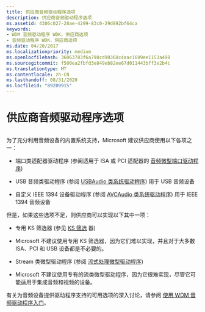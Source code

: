 ```yaml
---
title: 供应商音频驱动程序选项
description: 供应商音频驱动程序选项
ms.assetid: 4306c027-28ae-4299-83c0-29d892bf64ca
keywords:
- WDM 音频驱动程序 WDK，供应商选项
- 音频驱动程序 WDK，供应商选项
ms.date: 04/20/2017
ms.localizationpriority: medium
ms.openlocfilehash: 36063783f6a798cd98368c4aac1609ee1153a498
ms.sourcegitcommit: f500ea2fbfd3e849eb82ee67d011443bff3e2b4c
ms.translationtype: MT
ms.contentlocale: zh-CN
ms.lasthandoff: 08/31/2020
ms.locfileid: "89209915"
---
```

# <a name="vendor-audio-driver-options"></a>供应商音频驱动程序选项


## <span id="vendor_audio_driver_options"></span><span id="VENDOR_AUDIO_DRIVER_OPTIONS"></span>


为了充分利用音频设备的内置系统支持，Microsoft 建议供应商使用以下各项之一：

-   端口类适配器驱动程序 (参阅适用于 ISA 或 PCI 适配器的 [音频微型端口驱动程序](audio-miniport-drivers.md)) 

-   USB 音频类驱动程序 (参阅 [USBAudio 类系统驱动程序](kernel-mode-wdm-audio-components.md#usbaudio_class_system_driver)) 用于 USB 音频设备

-   自定义 IEEE 1394 设备驱动程序 (参阅 [AVCAudio 类系统驱动程序](kernel-mode-wdm-audio-components.md#avcaudio_class_system_driver)) 用于 IEEE 1394 音频设备

但是，如果这些选项不足，则供应商可以实现以下其中一项：

-   专用 KS 筛选器 (参见 [KS 筛选](../stream/ks-filters.md) 器) 

-   Microsoft 不建议使用专用 KS 筛选器，因为它们难以实现，并且对于大多数 ISA、PCI 和 USB 设备都是不必要的。

-   Stream 类微型驱动程序 (参阅 [流式处理微型驱动程序](../stream/streaming-minidrivers2.md)) 

-   Microsoft 不建议使用专有的流类微型驱动程序，因为它很难实现，尽管它可能适用于集成音频和视频的设备。

有关为音频设备提供驱动程序支持的可用选项的深入讨论，请参阅 [使用 WDM 音频驱动程序入门](getting-started-with-wdm-audio-drivers.md)。

 

